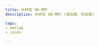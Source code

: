 ```yaml
---
title: 半桥型 HB-MMC
description: 半桥型 HB-MMC (真双极、伪双极)

tags:
- emtlab
- cases

---
```


<!-- import DocCardList from '@theme/DocCardList';

<DocCardList /> -->